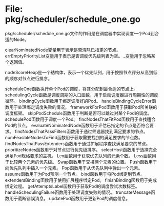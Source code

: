 # File: pkg/scheduler/schedule_one.go

pkg/scheduler/schedule_one.go文件的作用是在调度器中实现调度一个Pod到合适的Node。

clearNominatedNode变量用于表示是否清除已指定的节点。
errEmptyPriorityList变量用于表示是否调度优先级列表为空。
_变量用于忽略某个返回值。

nodeScoreHeap是一个结构体，表示一个优先队列，用于按照节点评分从高到低的顺序对节点进行排序。

scheduleOne函数执行单个Pod的调度，将其分配到最合适的节点上。
schedulingCycle函数是调度周期的入口函数，用于启动调度器进行周期性的调度循环。
bindingCycle函数用于绑定调度好的Pod。
handleBindingCycleError函数用于处理绑定调度失败的情况。
frameworkForPod函数用于获取Pod所关联的调度框架。
skipPodSchedule函数用于判断是否可以跳过对某个Pod的调度。
schedulePod函数用于调度一个Pod。
findNodesThatFitPod函数用于查找适合Pod的节点。
evaluateNominatedNode函数用于评估已指定的节点是否符合要求。
findNodesThatPassFilters函数用于通过筛选器找到满足要求的节点。
numFeasibleNodesToFind函数用于获取需要找到的满足要求的节点数。
findNodesThatPassExtenders函数用于通过扩展程序查找满足要求的节点。
prioritizeNodes函数用于对节点进行优先级排序。
selectHost函数用于选择完全满足Pod规格要求的主机。
Len函数用于获取优先队列的元素个数。
Less函数用于比较两个元素的优先级。
Swap函数用于交换两个元素的位置。
Push函数用于向优先队列中插入一个元素。
Pop函数用于从优先队列中弹出一个元素。
assume函数用于为Pod预测一个节点。
bind函数用于将Pod绑定到节点。
extendersBinding函数用于使用扩展程序绑定Pod。
finishBinding函数用于完成绑定过程。
getAttemptsLabel函数用于获取Pod的调度尝试次数标签。
handleSchedulingFailure函数用于处理调度失败的情况。
truncateMessage函数用于截断错误消息。
updatePod函数用于更新Pod的调度信息。


